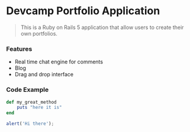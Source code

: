 # Devcamp Portfolio Application

>This is a Ruby on Rails 5 application that allow users to create their own portfolios.

### Features

- Real time chat engine for comments 
- Blog 
- Drag and drop interface 
 
### Code Example

```ruby
def my_great_method
	puts "here it is"
end
```

```javascript
alert('Hi there');
```